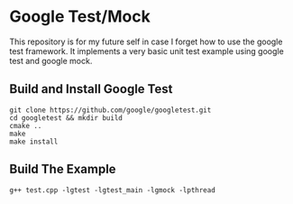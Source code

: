 # Google Test/Mock

This repository is for my future self in case I forget how to use the google test framework. It implements a very basic unit test example using google test and google mock.

## Build and Install Google Test

```shell
git clone https://github.com/google/googletest.git
cd googletest && mkdir build
cmake ..
make
make install
```

## Build The Example

```shell
g++ test.cpp -lgtest -lgtest_main -lgmock -lpthread

```
